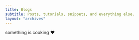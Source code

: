 ```yaml
---
title: Blogs
subtitle: Posts, tutorials, snippets, and everything else.
layout: "archives"
---
```


something is cooking ♥